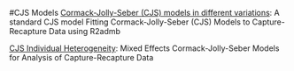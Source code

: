 #CJS Models
[Cormack-Jolly-Seber (CJS) models in different variations][1]: A standard CJS model
Fitting Cormack-Jolly-Seber (CJS) Models to Capture-Recapture Data using R2admb

[CJS Individual Heterogeneity][2]: Mixed Effects Cormack-Jolly-Seber Models for Analysis of Capture-Recapture Data

[1]: ./fitting-cormack-jolly-seber-models-to-capture-recapture-data-using-r2admb.md
[2]: ./cjs-individual-heterogeneity
